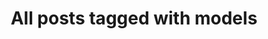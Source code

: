 ---
layout: tag
title: "All posts tagged with models"
permalink: /weblog/tags/models/
taxonomy: models
---
